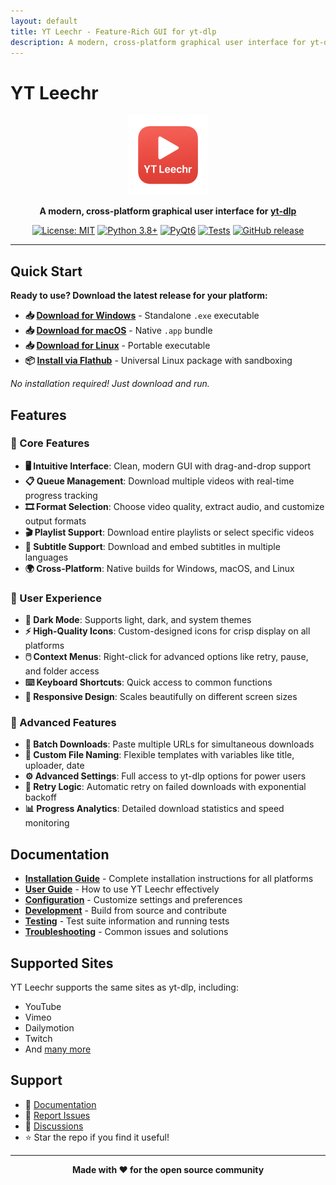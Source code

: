 ```yaml
---
layout: default
title: YT Leechr - Feature-Rich GUI for yt-dlp
description: A modern, cross-platform graphical user interface for yt-dlp with advanced download management features
---
```


# YT Leechr

<div align="center">
  <img src="assets/icon.png" alt="YT Leechr Logo" width="128" height="128">
  
  **A modern, cross-platform graphical user interface for [yt-dlp](https://github.com/yt-dlp/yt-dlp)**

  [![License: MIT](https://img.shields.io/badge/License-MIT-yellow.svg)](https://opensource.org/licenses/MIT)
  [![Python 3.8+](https://img.shields.io/badge/python-3.8+-blue.svg)](https://www.python.org/downloads/)
  [![PyQt6](https://img.shields.io/badge/GUI-PyQt6-green.svg)](https://pypi.org/project/PyQt6/)
  [![Tests](https://img.shields.io/badge/tests-68%20passed-brightgreen.svg)](testing)
  [![GitHub release](https://img.shields.io/github/v/release/buggerman/yt-leechr.svg)](https://github.com/buggerman/yt-leechr/releases)
</div>

---

## Quick Start

**Ready to use? Download the latest release for your platform:**

- **📥 [Download for Windows](https://github.com/buggerman/yt-leechr/releases/latest)** - Standalone `.exe` executable
- **📥 [Download for macOS](https://github.com/buggerman/yt-leechr/releases/latest)** - Native `.app` bundle
- **📥 [Download for Linux](https://github.com/buggerman/yt-leechr/releases/latest)** - Portable executable
- **📦 [Install via Flathub](installation#flatpak)** - Universal Linux package with sandboxing

*No installation required! Just download and run.*

## Features

### 🎯 Core Features
- **🖥️ Intuitive Interface**: Clean, modern GUI with drag-and-drop support
- **📋 Queue Management**: Download multiple videos with real-time progress tracking
- **🎞️ Format Selection**: Choose video quality, extract audio, and customize output formats
- **🎬 Playlist Support**: Download entire playlists or select specific videos
- **📑 Subtitle Support**: Download and embed subtitles in multiple languages
- **🌍 Cross-Platform**: Native builds for Windows, macOS, and Linux

### 🎨 User Experience
- **🌙 Dark Mode**: Supports light, dark, and system themes
- **⚡ High-Quality Icons**: Custom-designed icons for crisp display on all platforms
- **🖱️ Context Menus**: Right-click for advanced options like retry, pause, and folder access
- **⌨️ Keyboard Shortcuts**: Quick access to common functions
- **📱 Responsive Design**: Scales beautifully on different screen sizes

### 🔧 Advanced Features
- **🔀 Batch Downloads**: Paste multiple URLs for simultaneous downloads
- **📁 Custom File Naming**: Flexible templates with variables like title, uploader, date
- **⚙️ Advanced Settings**: Full access to yt-dlp options for power users
- **🔄 Retry Logic**: Automatic retry on failed downloads with exponential backoff
- **📊 Progress Analytics**: Detailed download statistics and speed monitoring

## Documentation

- **[Installation Guide](installation)** - Complete installation instructions for all platforms
- **[User Guide](user-guide)** - How to use YT Leechr effectively
- **[Configuration](configuration)** - Customize settings and preferences
- **[Development](development)** - Build from source and contribute
- **[Testing](testing)** - Test suite information and running tests
- **[Troubleshooting](troubleshooting)** - Common issues and solutions

## Supported Sites

YT Leechr supports the same sites as yt-dlp, including:
- YouTube
- Vimeo
- Dailymotion
- Twitch
- And [many more](https://github.com/yt-dlp/yt-dlp/blob/master/supportedsites.md)

## Support

- 📖 [Documentation](https://buggerman.github.io/yt-leechr/)
- 🐛 [Report Issues](https://github.com/buggerman/yt-leechr/issues)
- 💬 [Discussions](https://github.com/buggerman/yt-leechr/discussions)
- ⭐ Star the repo if you find it useful!

---

<div align="center">
<strong>Made with ❤️ for the open source community</strong>
</div>